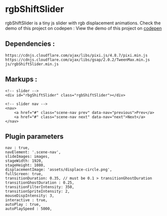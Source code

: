 # rgbShiftSlider

rgbShiftSlider is a tiny js slider with rgb displacement animations. 
Check the demo of this project on codepen : View the demo of this project on [codepen](https://codepen.io/hmongouachon/pen/eYObzPq) 


## Dependencies :
```
https://cdnjs.cloudflare.com/ajax/libs/pixi.js/4.8.7/pixi.min.js
https://cdnjs.cloudflare.com/ajax/libs/gsap/2.0.2/TweenMax.min.js
js/rgbShiftSlider.min.js
```

## Markups :
```
<!-- slider -->
<div id="rbgShiftSlider" class="rgbShiftSlider"></div>

<!-- slider nav -->
<nav>
    <a href="#" class="scene-nav prev" data-nav="previous">Prev</a>
    <a href="#" class="scene-nav next" data-nav="next">Next</a>
</nav>
```

## Plugin parameters
```
nav : true,
navElement: '.scene-nav',
slideImages: images,
stageWidth: 1920,
stageHeight: 1080,
displacementImage: 'assets/displace-circle.png',
fullScreen: true,
transitionDuration: 0.35, // must be 0.1 > transitionGhostDuration
transitionGhostDuration : 0.25,
transitionFilterIntensity: 350,
transitionSpriteIntensity: 2,
mouseDispIntensity: 3,
interactive : true,
autoPlay : true,
autoPlaySpeed : 5000,
```
